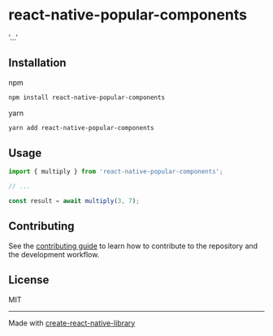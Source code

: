 # react-native-popular-components

'...'

## Installation

npm
```sh
npm install react-native-popular-components
```
yarn
```sh
yarn add react-native-popular-components
```


## Usage

```js
import { multiply } from 'react-native-popular-components';

// ...

const result = await multiply(3, 7);
```

## Contributing

See the [contributing guide](CONTRIBUTING.md) to learn how to contribute to the repository and the development workflow.

## License

MIT

---

Made with [create-react-native-library](https://github.com/callstack/react-native-builder-bob)
